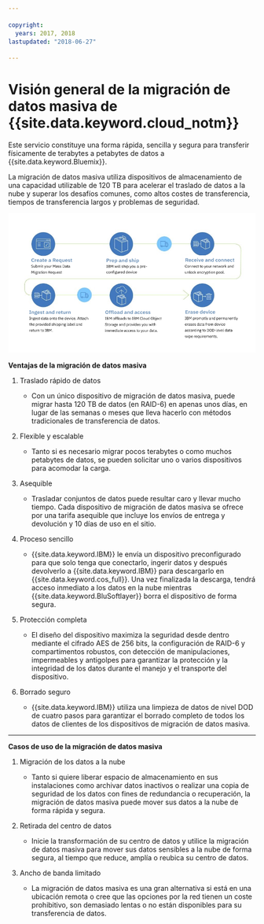 ```yaml
---

copyright:
  years: 2017, 2018
lastupdated: "2018-06-27"

---
```



# Visión general de la migración de datos masiva de {{site.data.keyword.cloud_notm}}

Este servicio constituye una forma rápida, sencilla y segura para transferir físicamente de terabytes a petabytes de datos a {{site.data.keyword.Bluemix}}.

La migración de datos masiva utiliza dispositivos de almacenamiento de una capacidad utilizable de 120 TB para acelerar el traslado de datos a la nube y superar los desafíos comunes, como altos costes de transferencia, tiempos de transferencia largos y problemas de seguridad.

![Flujo del proceso de migración de datos masiva](/images/MDMSWorkflow.png)

**Ventajas de la migración de datos masiva**

1. Traslado rápido de datos
    - Con un único dispositivo de migración de datos masiva, puede migrar hasta 120 TB de datos (en RAID-6) en apenas unos días, en lugar de las semanas o meses que lleva hacerlo con métodos tradicionales de transferencia de datos.
    
2. Flexible y escalable
    - Tanto si es necesario migrar pocos terabytes o como muchos petabytes de datos, se pueden solicitar uno o varios dispositivos para acomodar la carga.
    
3. Asequible
    - Trasladar conjuntos de datos puede resultar caro y llevar mucho tiempo. Cada dispositivo de migración de datos masiva se ofrece por una tarifa asequible que incluye los envíos de entrega y devolución y 10 días de uso en el sitio. 
    
4. Proceso sencillo
    - {{site.data.keyword.IBM}} le envía un dispositivo preconfigurado para que solo tenga que conectarlo, ingerir datos y después devolverlo a {{site.data.keyword.IBM}} para descargarlo en {{site.data.keyword.cos_full}}. Una vez finalizada la descarga, tendrá acceso inmediato a los datos en la nube mientras {{site.data.keyword.BluSoftlayer}} borra el dispositivo de forma segura.
    
5. Protección completa
    - El diseño del dispositivo maximiza la seguridad desde dentro mediante el cifrado AES de 256 bits, la configuración de RAID-6 y compartimentos robustos, con detección de manipulaciones, impermeables y antigolpes para garantizar la protección y la integridad de los datos durante el manejo y el transporte del dispositivo.
    
6. Borrado seguro
    - {{site.data.keyword.IBM}} utiliza una limpieza de datos de nivel DOD de cuatro pasos para garantizar el borrado completo de todos los datos de clientes de los dispositivos de migración de datos masiva.
    
    
<hr>


**Casos de uso de la migración de datos masiva**
1. Migración de los datos a la nube
    - Tanto si quiere liberar espacio de almacenamiento en sus instalaciones como archivar datos inactivos o realizar una copia de seguridad de los datos con fines de redundancia o recuperación, la migración de datos masiva puede mover sus datos a la nube de forma rápida y segura.

2. Retirada del centro de datos
    - Inicie la transformación de su centro de datos y utilice la migración de datos masiva para mover sus datos sensibles a la nube de forma segura, al tiempo que reduce, amplía o reubica su centro de datos.

3. Ancho de banda limitado
    - La migración de datos masiva es una gran alternativa si está en una ubicación remota o cree que las opciones por la red tienen un coste prohibitivo, son demasiado lentas o no están disponibles para su transferencia de datos.

